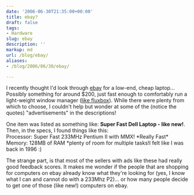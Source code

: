 ```yaml
---
date: '2006-06-30T21:35:00+00:00'
title: ebay?
draft: false
tags:
- Hardware
slug: ebay
description: ''
markup: md
url: /blog/ebay/
aliases:
- /blog/2006/06/30/ebay/

---
```


I recently thought I'd look through [ebay](http://ebay.com) for a low-end, cheap laptop... Possibly something for around $200, just fast enough to comfortably run a light-weight window manager ([like fluxbox](http://fluxbox.org/)). While there were plenty from which to choose, I couldn't help but wonder at some of the (notice the quotes) "advertisements" in the descriptions!  
  
One item was listed as something like: **Super Fast Dell Laptop - like new!**. Then, in the specs, I found things like this:  
Processor: Super Fast 233MHz Pentium II with MMX! \*Really Fast\*  
Memory: 128MB of RAM \*plenty of room for multiple tasks!I felt like I was back in 1996 :)  
  
The strange part, is that most of the sellers with ads like these had really good feedback scores. It makes me wonder if the people that are shopping for computers on ebay already know what they're looking for (yes, I know what I can and cannot do with a 233Mhz P2)... or how many people decide to get one of those (like new!) computers on ebay.